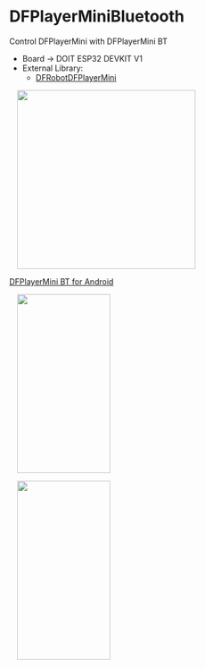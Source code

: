 # DFPlayerMiniBluetooth
Control DFPlayerMini with DFPlayerMini BT

* Board -> DOIT ESP32 DEVKIT V1
* External Library:
  - [DFRobotDFPlayerMini](https://github.com/DFRobot/DFRobotDFPlayerMini/tree/master)

<a href="https://blogger.googleusercontent.com/img/b/R29vZ2xl/AVvXsEg5yr4cqn94U1y5jd0QuQvsrGWESmPIVIvUxiXnicxi9dhsimNFD2lHPmURxxUy8yV1jXRs4-_FhcHP66sUWdOoaOwAUsX8pEPLny1k0Lp7WpWdmk426KHoOQmu15iUbi7pz_8mo9AWZ7Akeq2oJnlLvPh5tQZqyVJfaikktQO0lSuZbfTE_7o-3lXuDDhD/s531/ESP32_DFPlayerMini_BT.png" style="margin-left: 1em; margin-right: 1em;"><img border="0" data-original-height="2064" data-original-width="1079" height="320" src="https://blogger.googleusercontent.com/img/b/R29vZ2xl/AVvXsEg5yr4cqn94U1y5jd0QuQvsrGWESmPIVIvUxiXnicxi9dhsimNFD2lHPmURxxUy8yV1jXRs4-_FhcHP66sUWdOoaOwAUsX8pEPLny1k0Lp7WpWdmk426KHoOQmu15iUbi7pz_8mo9AWZ7Akeq2oJnlLvPh5tQZqyVJfaikktQO0lSuZbfTE_7o-3lXuDDhD/s531/ESP32_DFPlayerMini_BT.png"/></a>


[DFPlayerMini BT for Android](https://play.google.com/store/apps/details?id=com.infotronikblog.dfplayerminibt)




<a href="https://blogger.googleusercontent.com/img/b/R29vZ2xl/AVvXsEi6SMfvEwsZbk7J7rHdxnekTzXIRgg3BYHXqG4UeamGnMbqhYVHG6gjCYbTUqGA9BXFwl-lQsc5WOQx7_RX0emOA7kI1uu-6yXAAzI52IxL-GmThoT9mJmXvZAJRw_vfdGcN4YiMmau_nFOn3vFvqjKPGPZGSqCT_7AaQ4SCpCCx6hUIwg4YUgwPsWLhWOs/s2340/DFPlayerMiniBT_for_android_03.jpg" style="margin-left: 1em; margin-right: 1em;"><img border="0" data-original-height="2064" data-original-width="1079" height="320" src="https://blogger.googleusercontent.com/img/b/R29vZ2xl/AVvXsEi6SMfvEwsZbk7J7rHdxnekTzXIRgg3BYHXqG4UeamGnMbqhYVHG6gjCYbTUqGA9BXFwl-lQsc5WOQx7_RX0emOA7kI1uu-6yXAAzI52IxL-GmThoT9mJmXvZAJRw_vfdGcN4YiMmau_nFOn3vFvqjKPGPZGSqCT_7AaQ4SCpCCx6hUIwg4YUgwPsWLhWOs/s2340/DFPlayerMiniBT_for_android_03.jpg" width="167" /></a>

<a href="https://blogger.googleusercontent.com/img/b/R29vZ2xl/AVvXsEjH5AdY_yb2gFeCauG6y1ZSAYOhCvG2Cy9m6kBcBSaTgmiBXHvN7wBt552SeWpZdYZX2gcufbBG6_ZNQn18eXDqIua96G8eEsLnOttkxuFk-lClxXEfzBMpwvH4uWga2wsz3wK5a5jIddCWtJXVqh8Tp97qgXn7af0_iHD2rd0uFhNut4__EF3DQw_qsKuf/s320/DFPlayerMiniBT_for_android_02.jpg" style="margin-left: 1em; margin-right: 1em;"><img border="0" data-original-height="2064" data-original-width="1079" height="320" src="https://blogger.googleusercontent.com/img/b/R29vZ2xl/AVvXsEjH5AdY_yb2gFeCauG6y1ZSAYOhCvG2Cy9m6kBcBSaTgmiBXHvN7wBt552SeWpZdYZX2gcufbBG6_ZNQn18eXDqIua96G8eEsLnOttkxuFk-lClxXEfzBMpwvH4uWga2wsz3wK5a5jIddCWtJXVqh8Tp97qgXn7af0_iHD2rd0uFhNut4__EF3DQw_qsKuf/s320/DFPlayerMiniBT_for_android_02.jpg" width="167" /></a>

